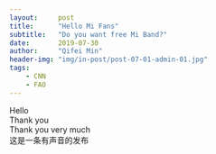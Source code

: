 ```yaml
---
layout:     post
title:      "Hello Mi Fans"
subtitle:   "Do you want free Mi Band?"
date:       2019-07-30
author:     "Qifei Min"
header-img: "img/in-post/post-07-01-admin-01.jpg"
tags:
    - CNN
    - FAO
---
```


Hello  
Thank you  
Thank you very much  
这是一条有声音的发布
